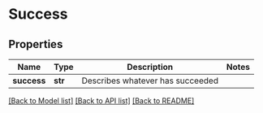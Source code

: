 # Success

## Properties
Name | Type | Description | Notes
------------ | ------------- | ------------- | -------------
**success** | **str** | Describes whatever has succeeded | 

[[Back to Model list]](../README.md#documentation-for-models) [[Back to API list]](../README.md#documentation-for-api-endpoints) [[Back to README]](../README.md)


